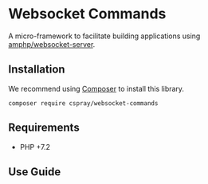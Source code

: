 # Websocket Commands

A micro-framework to facilitate building applications using [amphp/websocket-server].

## Installation

We recommend using [Composer] to install this library.

```
composer require cspray/websocket-commands
```

## Requirements

- PHP +7.2

## Use Guide



[amphp/websocket-server]: https://github.com/amphp/websocket-server
[Composer]: https://getcomposer.org